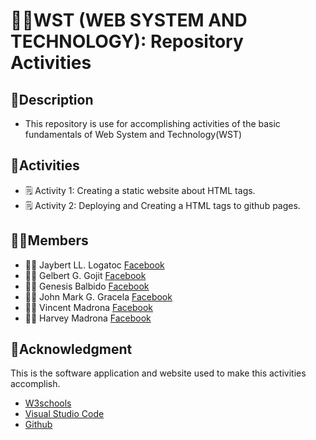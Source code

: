 # 🧑‍💻WST (WEB SYSTEM AND TECHNOLOGY): Repository Activities

## 📑Description 
* This repository is use for accomplishing activities of the basic fundamentals of Web System and Technology(WST) 
## 📝Activities
* 🗒️ Activity 1: Creating a static website about HTML tags.
* 🗒️ Activity 2: Deploying and Creating a HTML tags to github pages.
## 🤵‍♂️Members
* 👨‍💻 Jaybert LL. Logatoc [Facebook](https://web.facebook.com/profile.php?id=100094664191586)
* 👨‍💻 Gelbert G. Gojit [Facebook](https://web.facebook.com/gojitgelbert)
* 👨‍💻 Genesis Balbido [Facebook](https://web.facebook.com/Shingketsu)
* 👨‍💻 John Mark G. Gracela [Facebook](https://web.facebook.com/johnmark.gracela)
* 👨‍💻 Vincent Madrona [Facebook](https://web.facebook.com/vincentrusellmadrona)
* 👨‍💻 Harvey Madrona [Facebook](https://web.facebook.com/harbmadrona)
## 📖Acknowledgment
This is the software application and website used to make this activities accomplish. 

* [W3schools](https://www.w3schools.com/html/)
* [Visual Studio Code](https://code.visualstudio.com/)
* [Github](https://github.com/)